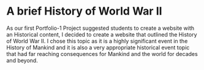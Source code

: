 <h1> A brief History of World War II</h1>
<p>As our first Portfolio-1 Project suggested students to create a website with an Historical content, I decided to create a website that outlined the History of World War II. I chose this topic as it is a highly significant event in the History of Mankind and it is also a very appropriate historical event topic that had far reaching consequences for Mankind and the world for decades and beyond.</p>

